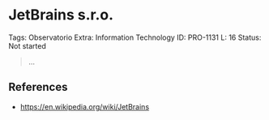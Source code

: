 # JetBrains s.r.o.

Tags: Observatorio
Extra: Information Technology
ID: PRO-1131
L: 16
Status: Not started

> …
> 

## References

- https://en.wikipedia.org/wiki/JetBrains